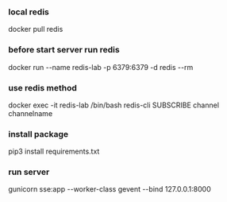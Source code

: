 ### local redis
docker pull redis

### before start server run redis
docker run --name redis-lab -p 6379:6379 -d redis --rm

### use redis method
docker exec -it redis-lab /bin/bash
redis-cli
SUBSCRIBE channel channelname

### install package
pip3 install requirements.txt

### run server
gunicorn sse:app --worker-class gevent --bind 127.0.0.1:8000

